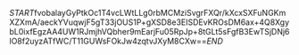 $START$fvobalayGyPtkOc1T4vcLWtLLg0rbMCMziSvgrFXQr/kXcxSXFuNGKmXZXmA/aeckYVuqwjF5gT33jOUS1P+gXSD8e3EISDEvKROsDM6ax+4Q8XgybL0ixfEgzAA4UW1RJmjhVQbher9mEarjFu05RpJp+8tGLt5sFgfB3EwTSjDNj6lO8f2uyzATfWC/T11GUWsFOkJw4zqtvJXyM8CXw==$END$